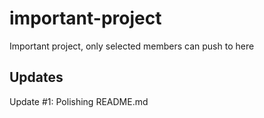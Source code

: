 # important-project
Important project, only selected members can push to here

## Updates

Update #1: Polishing README.md
